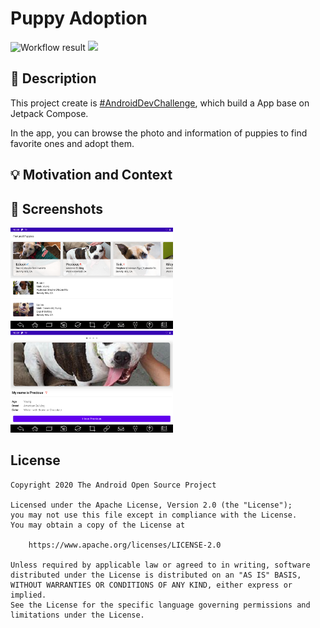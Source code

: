 # Puppy Adoption

<!--- Replace <OWNER> with your Github Username and <REPOSITORY> with the name of your repository. -->
<!--- You can find both of these in the url bar when you open your repository in github. -->
![Workflow result](https://github.com/penghuanliang/ComposePuppyAdoption/workflows/Check/badge.svg)
![](https://img.shields.io/badge/jetpack_compose-1.0.0_beta01-green.svg)


## :scroll: Description
<!--- Describe your app in one or two sentences -->
This project create is [#AndroidDevChallenge](https://android-developers.googleblog.com/2021/02/android-dev-challenge-lift-off-with.html), which build a App base on Jetpack Compose.

In the app, you can browse the photo and information of puppies to find favorite ones and adopt them.
## :bulb: Motivation and Context
<!--- Optionally point readers to interesting parts of your submission. -->
<!--- What are you especially proud of? -->


## :camera_flash: Screenshots
<!-- You can add more screenshots here if you like -->
<img src="/results/screenshot_1.png" width="260">&emsp;<img src="/results/screenshot_2.png" width="260">

## License
```
Copyright 2020 The Android Open Source Project

Licensed under the Apache License, Version 2.0 (the "License");
you may not use this file except in compliance with the License.
You may obtain a copy of the License at

    https://www.apache.org/licenses/LICENSE-2.0

Unless required by applicable law or agreed to in writing, software
distributed under the License is distributed on an "AS IS" BASIS,
WITHOUT WARRANTIES OR CONDITIONS OF ANY KIND, either express or implied.
See the License for the specific language governing permissions and
limitations under the License.
```